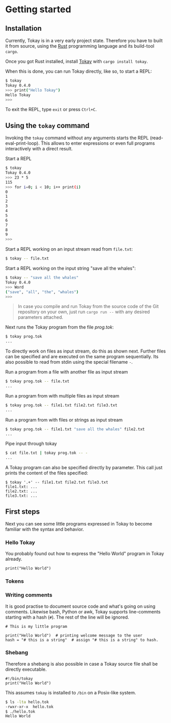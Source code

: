# Getting started

## Installation

Currently, Tokay is in a very early project state. Therefore you have to built it from source, using the [Rust](https://www.rust-lang.org/) programming language and its build-tool `cargo`.

Once you got Rust installed, install [Tokay](https://crates.io/crates/tokay) with `cargo install tokay`.

When this is done, you can run Tokay directly, like so, to start a REPL:
```bash
$ tokay
Tokay 0.4.0
>>> print("Hello Tokay")
Hello Tokay
>>>
```

To exit the REPL, type `exit` or press `Ctrl+C`.

## Using the `tokay` command

Invoking the `tokay` command without any arguments starts the REPL (read-eval-print-loop). This allows to enter expressions or even full programs interactively with a direct result.

Start a REPL
```bash
$ tokay
Tokay 0.4.0
>>> 23 * 5
115
>>> for i=0; i < 10; i++ print(i)
0
1
2
3
4
5
6
7
8
9
>>>
```

Start a REPL working on an input stream read from `file.txt`:
```bash
$ tokay -- file.txt
```

Start a REPL working on the input string "save all the whales":
```bash
$ tokay -- "save all the whales"
Tokay 0.4.0
>>> Word
("save", "all", "the", "whales")
>>>
```

> In case you compile and run Tokay from the source code of the Git repository on your own, just run `cargo run --` with any desired parameters attached.

Next runs the Tokay program from the file *prog.tok*:
```bash
$ tokay prog.tok
...
```

To directly work on files as input stream, do this as shown next. Further files can be specified and are executed on the same program sequentially. Its also possible to read from stdin using the special filename `-`.

Run a program from a file with another file as input stream
```bash
$ tokay prog.tok -- file.txt
...
```
Run a program from with multiple files as input stream
```bash
$ tokay prog.tok -- file1.txt file2.txt file3.txt
...
```
Run a program from with files or strings as input stream
```bash
$ tokay prog.tok -- file1.txt "save all the whales" file2.txt
...
```
Pipe input through tokay
```bash
$ cat file.txt | tokay prog.tok -- -
...
```

A Tokay program can also be specified directly by parameter. This call just prints the content of the files specified:
```shell
$ tokay '.+' -- file1.txt file2.txt file3.txt
file1.txt: ...
file2.txt: ...
file3.txt: ...
```

## First steps

Next you can see some little programs expressed in Tokay to become familiar with the syntax and behavior.

### Hello Tokay

You probably found out how to express the "Hello World" program in Tokay already.

```tokay
print("Hello World")
```

### Tokens





### Writing comments

It is good practise to document source code and what's going on using comments. Likewise bash, Python or awk, Tokay supports line-comments starting with a hash (`#`). The rest of the line will be ignored.

```tokay
# This is my little program

print("Hello World")  # printing welcome message to the user
hash = "# this is a string"  # assign "# this is a string" to hash.
```

### Shebang

Therefore a shebang is also possible in case a Tokay source file shall be directly executable.

```tokay
#!/bin/tokay
print("Hello World")
```

This assumes `tokay` is installed to `/bin` on a Posix-like system.

```bash
$ ls -lta hello.tok
-rwxr-xr-x  hello.tok
$ ./hello.tok
Hello World
```
